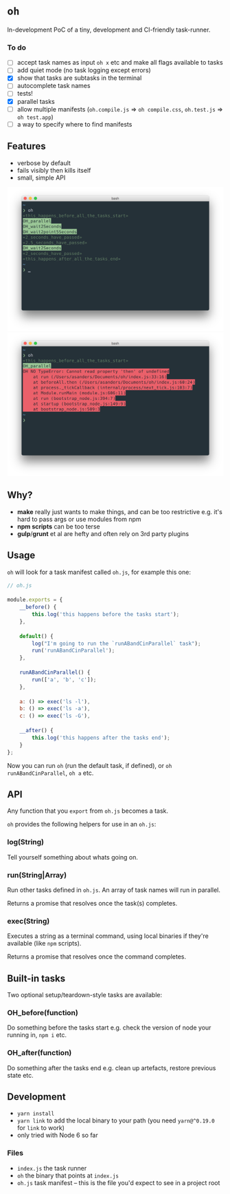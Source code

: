 # `oh`

In-development PoC of a tiny, development and CI-friendly task-runner.

### To do
- [ ] accept task names as input `oh x` etc and make all flags available to tasks
- [ ] add quiet mode (no task logging except errors)
- [x] show that tasks are subtasks in the terminal
- [ ] autocomplete task names
- [ ] tests!
- [x] parallel tasks
- [ ] allow multiple manifests (`oh.compile.js` => `oh compile.css`, `oh.test.js` => `oh test.app`)
- [ ] a way to specify where to find manifests

## Features

- verbose by default
- fails visibly then kills itself
- small, simple API

![](screenshots/running.png)
![](screenshots/error.png)

## Why?

- **make** really just wants to make things, and can be too restrictive e.g. it's hard to pass args or use modules from npm
- **npm scripts** can be too terse
- **gulp**/**grunt** et al are hefty and often rely on 3rd party plugins

## Usage
`oh` will look for a task manifest called `oh.js`, for example this one:

```javascript
// oh.js

module.exports = { 
    __before() {
        this.log('this happens before the tasks start');
    },
    
    default() {
        log("I'm going to run the `runABandCinParallel` task");
        run('runABandCinParallel');
    },

    runABandCinParallel() {
        run(['a', 'b', 'c']);
    },

    a: () => exec('ls -l'),
    b: () => exec('ls -a'),
    c: () => exec('ls -G'),

    __after() {
        this.log('this happens after the tasks end');
    }
};

```
Now you can run `oh` (run the default task, if defined), or `oh runABandCinParallel`, `oh a` etc.

## API
Any function that you `export` from `oh.js` becomes a task.

`oh` provides the following helpers for use in an `oh.js`:

### log(String)
Tell yourself something about whats going on.

### run(String|Array)
Run other tasks defined in `oh.js`. An array of task names will run in parallel.

Returns a promise that resolves once the task(s) completes.

### exec(String)
Executes a string as a terminal command, using local binaries if they're available (like `npm` scripts).

Returns a promise that resolves once the command completes.

## Built-in tasks

Two optional setup/teardown-style tasks are available:

### OH_before(function)
Do something before the tasks start e.g. check the version of node your running in, `npm i` etc.

### OH_after(function)
Do something after the tasks end e.g. clean up artefacts, restore previous state etc.


## Development
- `yarn install`
- `yarn link` to add the local binary to your path (you need `yarn@^0.19.0` for `link` to work)
- only tried with Node 6 so far

### Files
- `index.js` the task runner
- `oh` the binary that points at `index.js`
- `oh.js` task manifest – this is the file you'd expect to see in a project root


